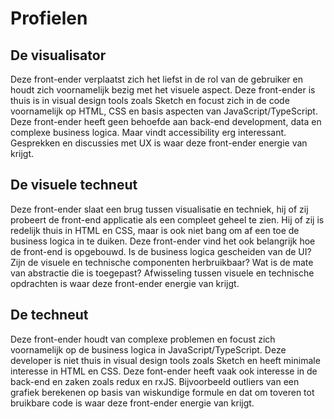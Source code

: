 # Profielen 

## De visualisator
Deze front-ender verplaatst zich het liefst in de rol van de gebruiker en houdt zich voornamelijk bezig met het visuele aspect. Deze front-ender is thuis is in visual design tools zoals Sketch en focust zich in de code voornamelijk op HTML, CSS en basis aspecten van JavaScript/TypeScript. Deze front-ender heeft geen behoefde aan back-end development, data en complexe business logica. Maar vindt accessibility erg interessant. Gesprekken en discussies met UX is waar deze front-ender energie van krijgt. 

## De visuele techneut 
Deze front-ender slaat een brug tussen visualisatie en techniek, hij of zij probeert de front-end applicatie als een compleet geheel te zien. Hij of zij is redelijk thuis in HTML en CSS, maar is ook niet bang om af een toe de business logica in te duiken. Deze front-ender vind het ook belangrijk hoe de front-end is opgebouwd. Is de business logica gescheiden van de UI? Zijn de visuele en technische componenten herbruikbaar? Wat is de mate van abstractie die is toegepast? Afwisseling tussen visuele en technische opdrachten is waar deze front-ender energie van krijgt. 

## De techneut
Deze front-ender houdt van complexe problemen en focust zich voornamelijk op de business logica in JavaScript/TypeScript. Deze developer is niet thuis in visual design tools zoals Sketch en heeft minimale interesse in HTML en CSS. Deze font-ender heeft vaak ook interesse in de back-end en zaken zoals redux en rxJS. Bijvoorbeeld outliers van een grafiek berekenen op basis van wiskundige formule en dat om toveren tot bruikbare code is waar deze front-ender energie van krijgt.